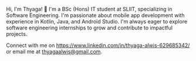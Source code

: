 Hi, I'm Thyaga! 👋
I'm a BSc (Hons) IT student at SLIIT, specializing in Software Engineering. I'm passionate about mobile app development with experience in Kotlin, Java, and Android Studio. I'm always eager to explore software engineering internships to grow and contribute to impactful projects.

Connect with me on https://www.linkedin.com/in/thyaga-alwis-629685342/ or email me at thyagaalwis@gmail.com.

